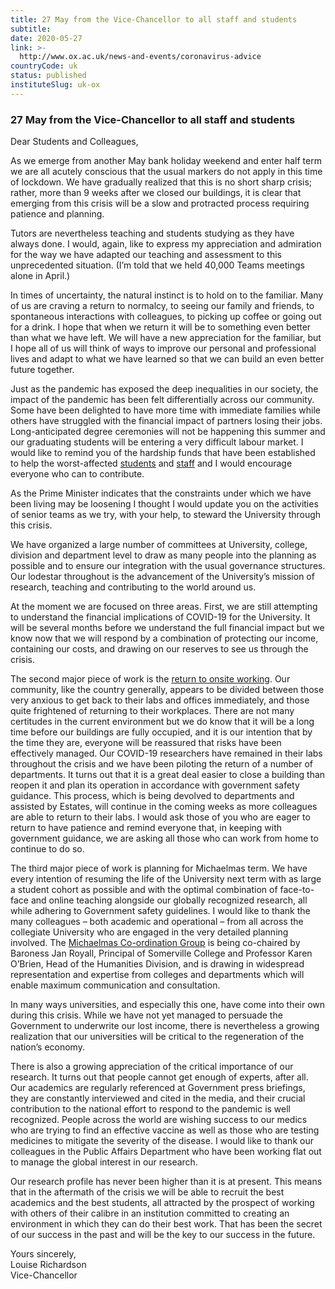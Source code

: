 ```yaml
---
title: 27 May from the Vice-Chancellor to all staff and students
subtitle: 
date: 2020-05-27
link: >-
  http://www.ox.ac.uk/news-and-events/coronavirus-advice
countryCode: uk
status: published
instituteSlug: uk-ox
---
```

### 27 May from the Vice-Chancellor to all staff and students

Dear Students and Colleagues,

As we emerge from another May bank holiday weekend and enter half term we are all acutely conscious that the usual markers do not apply in this time of lockdown. We have gradually realized that this is no short sharp crisis; rather, more than 9 weeks after we closed our buildings, it is clear that emerging from this crisis will be a slow and protracted process requiring patience and planning.

Tutors are nevertheless teaching and students studying as they have always done. I would, again, like to express my appreciation and admiration for the way we have adapted our teaching and assessment to this unprecedented situation. (I’m told that we held 40,000 Teams meetings alone in April.)

In times of uncertainty, the natural instinct is to hold on to the familiar. Many of us are craving a return to normalcy, to seeing our family and friends, to spontaneous interactions with colleagues, to picking up coffee or going out for a drink. I hope that when we return it will be to something even better than what we have left. We will have a new appreciation for the familiar, but I hope all of us will think of ways to improve our personal and professional lives and adapt to what we have learned so that we can build an even better future together.

Just as the pandemic has exposed the deep inequalities in our society, the impact of the pandemic has been felt differentially across our community. Some have been delighted to have more time with immediate families while others have struggled with the financial impact of partners losing their jobs. Long-anticipated degree ceremonies will not be happening this summer and our graduating students will be entering a very difficult labour market. I would like to remind you of the hardship funds that have been established to help the worst-affected [students](//www.ox.ac.uk/students/coronavirus-advice/emergency-assistance-fund) and [staff](https://hr.admin.ox.ac.uk/staff-covid-19-hardship-fund) and I would encourage everyone who can to contribute.

As the Prime Minister indicates that the constraints under which we have been living may be loosening I thought I would update you on the activities of senior teams as we try, with your help, to steward the University through this crisis.

We have organized a large number of committees at University, college, division and department level to draw as many people into the planning as possible and to ensure our integration with the usual governance structures. Our lodestar throughout is the advancement of the University’s mission of research, teaching and contributing to the world around us.

At the moment we are focused on three areas. First, we are still attempting to understand the financial implications of COVID-19 for the University. It will be several months before we understand the full financial impact but we know now that we will respond by a combination of protecting our income, containing our costs, and drawing on our reserves to see us through the crisis.

The second major piece of work is the [return to onsite working](//www.ox.ac.uk/coronavirus/return-to-workplace). Our community, like the country generally, appears to be divided between those very anxious to get back to their labs and offices immediately, and those quite frightened of returning to their workplaces. There are not many certitudes in the current environment but we do know that it will be a long time before our buildings are fully occupied, and it is our intention that by the time they are, everyone will be reassured that risks have been effectively managed. Our COVID-19 researchers have remained in their labs throughout the crisis and we have been piloting the return of a number of departments. It turns out that it is a great deal easier to close a building than reopen it and plan its operation in accordance with government safety guidance. This process, which is being devolved to departments and assisted by Estates, will continue in the coming weeks as more colleagues are able to return to their labs. I would ask those of you who are eager to return to have patience and remind everyone that, in keeping with government guidance, we are asking all those who can work from home to continue to do so.

The third major piece of work is planning for Michaelmas term. We have every intention of resuming the life of the University next term with as large a student cohort as possible and with the optimal combination of face-to-face and online teaching alongside our globally recognized research, all while adhering to Government safety guidelines. I would like to thank the many colleagues – both academic and operational – from all across the collegiate University who are engaged in the very detailed planning involved. The [Michaelmas Co-ordination Group](//www.ox.ac.uk/coronavirus/michaelmas-2020) is being co-chaired by Baroness Jan Royall, Principal of Somerville College and Professor Karen O’Brien, Head of the Humanities Division, and is drawing in widespread representation and expertise from colleges and departments which will enable maximum communication and consultation.

In many ways universities, and especially this one, have come into their own during this crisis. While we have not yet managed to persuade the Government to underwrite our lost income, there is nevertheless a growing realization that our universities will be critical to the regeneration of the nation’s economy.

There is also a growing appreciation of the critical importance of our research. It turns out that people cannot get enough of experts, after all. Our academics are regularly referenced at Government press briefings, they are constantly interviewed and cited in the media, and their crucial contribution to the national effort to respond to the pandemic is well recognized. People across the world are wishing success to our medics who are trying to find an effective vaccine as well as those who are testing medicines to mitigate the severity of the disease. I would like to thank our colleagues in the Public Affairs Department who have been working flat out to manage the global interest in our research.

Our research profile has never been higher than it is at present. This means that in the aftermath of the crisis we will be able to recruit the best academics and the best students, all attracted by the prospect of working with others of their calibre in an institution committed to creating an environment in which they can do their best work. That has been the secret of our success in the past and will be the key to our success in the future.

Yours sincerely,  
Louise Richardson  
Vice-Chancellor
